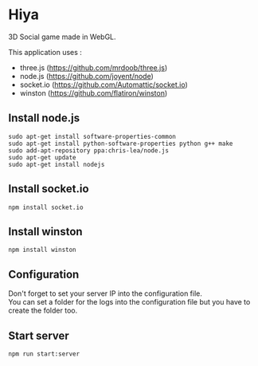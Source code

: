 # Hiya

3D Social game made in WebGL.<br>

This application uses :<br>

- three.js (https://github.com/mrdoob/three.js)<br>
- node.js (https://github.com/joyent/node)<br>
- socket.io (https://github.com/Automattic/socket.io)<br>
- winston (https://github.com/flatiron/winston)<br>

## Install node.js

    sudo apt-get install software-properties-common
    sudo apt-get install python-software-properties python g++ make
    sudo add-apt-repository ppa:chris-lea/node.js
    sudo apt-get update
    sudo apt-get install nodejs

## Install socket.io

    npm install socket.io

## Install winston

    npm install winston

## Configuration

Don't forget to set your server IP into the configuration file.<br>
You can set a folder for the logs into the configuration file but you have to create the folder too.

## Start server

    npm run start:server
